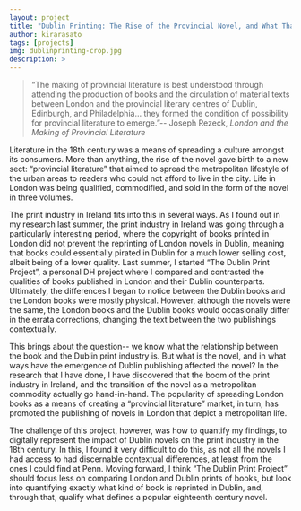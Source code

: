 ```yaml
---
layout: project
title: "Dublin Printing: The Rise of the Provincial Novel, and What That Meant for the Rise of the Novel Itself"
author: kirarasato
tags: [projects]
img: dublinprinting-crop.jpg
description: >
---
```


> “The making of provincial literature is best understood through attending the production of books and the circulation of material texts between London and the provincial literary centres of Dublin, Edinburgh, and Philadelphia… they formed the condition of possibility for provincial literature to emerge.”-- Joseph Rezeck, _London and the Making of Provincial Literature_

Literature in the 18th century was a means of spreading a culture amongst its consumers. More than anything, the rise of the novel gave birth to a new sect: “provincial literature” that aimed to spread the metropolitan lifestyle of the urban areas to readers who could not afford to live in the city. Life in London was being qualified, commodified, and sold in the form of the novel in three volumes.

The print industry in Ireland fits into this in several ways. As I found out in my research last summer, the print industry in Ireland was going through a particularly interesting period, where the copyright of books printed in London did not prevent the reprinting of London novels in Dublin, meaning that books could essentially pirated in Dublin for a much lower selling cost, albeit being of a lower quality. Last summer, I started “The Dublin Print Project”, a personal DH project where I compared and contrasted the qualities of books published in London and their Dublin counterparts. Ultimately, the differences I began to notice between the Dublin books and the London books were mostly physical. However, although the novels were the same, the London books and the Dublin books would occasionally differ in the errata corrections, changing the text between the two publishings contextually.

This brings about the question-- we know what the relationship between the book and the Dublin print industry is. But what is the novel, and in what ways have the emergence of Dublin publishing affected the novel? In the research that I have done, I have discovered that the boom of the print industry in Ireland, and the transition of the novel as a metropolitan commodity actually go hand-in-hand. The popularity of spreading London books as a means of creating a “provincial literature” market, in turn, has promoted the publishing of novels in London that depict a metropolitan life.

The challenge of this project, however, was how to quantify my findings, to digitally represent the impact of Dublin novels on the print industry in the 18th century. In this, I found it very difficult to do this, as not all the novels I had access to had discernable contextual differences, at least from the ones I could find at Penn. Moving forward, I think “The Dublin Print Project” should focus less on comparing London and Dublin prints of books, but look into quantifying exactly what kind of book is reprinted in Dublin, and, through that, qualify what defines a popular eighteenth century novel.
